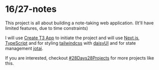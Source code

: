 # 16/27-notes

This project is all about building a note-taking web application. (It'll have
limited features, due to time constraints)

I will use [Create T3 App](https://create.t3.gg/) to initiate the project and
will use [Next.js](https://nextjs.org/),
[TypeScript](https://www.typescriptlang.org/) and for styling
[tailwindcss](https://tailwindcss.com/) with [daisyUI](https://daisyui.com/) and
for state management [jotai](https://jotai.org).

If you are interested, checkout
[#28Days28Projects](https://github.com/kruzkasu223/28Days28Projects) for more
projects like this.
